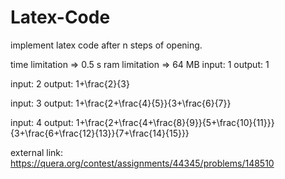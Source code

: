 # Latex-Code
implement latex code after n steps of opening.

time limitation => 0.5 s
ram limitation => 64 MB
input:
1
output:
1

input:
2
output:
1+\frac{2}{3}

input:
3
output:
1+\frac{2+\frac{4}{5}}{3+\frac{6}{7}}

input:
4
output:
1+\frac{2+\frac{4+\frac{8}{9}}{5+\frac{10}{11}}}{3+\frac{6+\frac{12}{13}}{7+\frac{14}{15}}}

external link: https://quera.org/contest/assignments/44345/problems/148510
